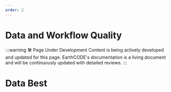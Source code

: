 ```yaml
---
order: 2
---
```

# Data and Workflow Quality
:::warning 🛠️ Page Under Development
Content is being actively developed and updated for this page. EarthCODE's documentation is a living document and will be continuously updated with detailed reviews.
:::

# Data Best